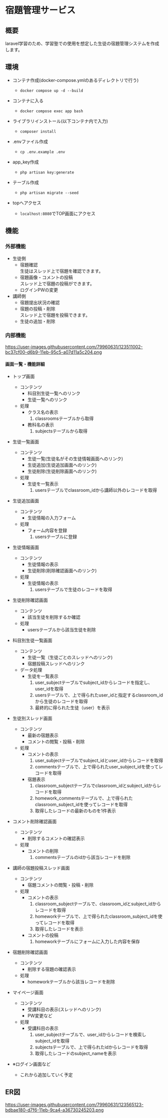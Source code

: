 # 宿題管理サービス

## 概要

laravel学習のため、学習塾での使用を想定した生徒の宿題管理システムを作成します。

## 環境

- コンテナ作成(docker-compose.ymlのあるディレクトリで行う)
    - `docker compose up -d --build`
- コンテナに入る
    - `docker compose exec app bash`
- ライブラリインストール(以下コンテナ内で入力)
    - `composer install`
- .envファイル作成
    - `cp .env.example .env`
- app_key作成
    - `php artisan key:generate`
- テーブル作成
    - `php artisan migrate --seed`

- topへアクセス
    - `localhost:8080`でTOP画面にアクセス

## 機能

### 外部機能

- 生徒側
    - 宿題確認  
      生徒はスレッド上で宿題を確認できます。
    - 宿題画像・コメントの投稿  
      スレッド上で宿題の投稿ができます。
    - ログインPWの変更
- 講師側
    - 宿題提出状況の確認
    - 宿題の投稿・削除  
      スレッド上で宿題を投稿できます。
    - 生徒の追加・削除

### 内部機能

https://user-images.githubusercontent.com/79960631/123511002-bc37cf00-d6b9-11eb-95c5-a07d11a5c204.png

#### 画面一覧・機能詳細

- トップ画面
    - コンテンツ
        - 科目別生徒一覧へのリンク
        - 生徒一覧へのリンク
    - 処理
        - クラス名の表示
            1. classroomsテーブルから取得
        - 教科名の表示
            1. subjectsテーブルから取得

- 生徒一覧画面
    - コンテンツ
        - 生徒一覧(生徒名がその生徒情報画面へのリンク)
        - 生徒追加(生徒追加画面へのリンク)
        - 生徒削除(生徒削除画面へのリンク)
    - 処理
        - 生徒を一覧表示
            1. usersテーブルでclassroom_idから講師以外のレコードを取得

- 生徒追加画面
    - コンテンツ
        - 生徒情報の入力フォーム
    - 処理
        - フォーム内容を登録
            1. usersテーブルに登録

- 生徒情報画面
    - コンテンツ
        - 生徒情報の表示
        - 生徒削除(削除確認画面へのリンク)
    - 処理
        - 生徒情報の表示
            1. usersテーブルで生徒のレコードを取得

- 生徒削除確認画面
    - コンテンツ
        - 該当生徒を削除するか確認
    - 処理
        - usersテーブルから該当生徒を削除

- 科目別生徒一覧画面
    - コンテンツ
        - 生徒一覧（生徒ごとのスレッドへのリンク)
        - 宿題投稿スレッドへのリンク
    - データ処理
        - 生徒を一覧表示
            1. user_subjectテーブルでsubject_idからレコードを指定し、user_idを取得
            2. usersテーブルで、上で得られたuser_idと指定するclassroom_idから生徒のレコードを取得
            3. 最終的に得られた生徒（user）を表示

- 生徒別スレッド画面
    - コンテンツ
        - 最新の宿題表示
        - コメントの閲覧・投稿・削除
    - 処理
        - コメントの表示
            1. user_subjectテーブルでsubject_idとuser_idからレコードを取得
            2. commentsテーブルで、上で得られたuser_subject_idを使ってレコードを取得
        - 宿題表示
            1. classroom_subjectテーブルでclassroom_idとsubject_idからレコードを取得
            2. homework_commentsテーブルで、上で得られたclassroom_subject_idを使ってレコードを取得
            3. 取得したレコードの最新のものを1件表示

- コメント削除確認画面
    - コンテンツ
        - 削除するコメントの確認表示
    - 処理
        - コメントの削除
            1. commentsテーブルのidから該当レコードを削除

- 講師の宿題投稿スレッド画面
    - コンテンツ
        - 宿題コメントの閲覧・投稿・削除
    - 処理
        - コメントの表示
            1. classroom_subjectテーブルで、classroom_idとsubject_idからレコードを取得
            2. homeworkテーブルで、上で得られたclassroom_subject_idを使ってレコードを取得
            3. 取得したレコードを表示
        - コメントの投稿
            1. homeworkテーブルにフォームに入力した内容を保存

- 宿題削除確認画面
    - コンテンツ
        - 削除する宿題の確認表示
    - 処理
        - homeworkテーブルから該当レコードを削除

- マイページ画面
    - コンテンツ
        - 受講科目の表示(スレッドへのリンク)
        - PW変更など
    - 処理
        - 受講科目の表示
            1. user_subjectテーブルで、user_idからレコードを検索しsubject_idを取得
            2. subjectsテーブルで、上で得られたidからレコードを取得
            3. 取得したレコードのsubject_nameを表示

- ※ログイン画面など
    - これから追加していく予定

## ER図

https://user-images.githubusercontent.com/79960631/123565123-bdbae180-d7f6-11eb-9ca4-a36730245203.png